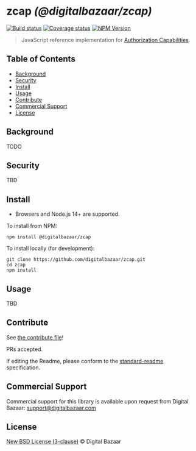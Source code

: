 # zcap _(@digitalbazaar/zcap)_

[![Build status](https://img.shields.io/github/workflow/status/digitalbazaar/zcap/Node.js%20CI)](https://github.com/digitalbazaar/zcap/actions?query=workflow%3A%22Node.js+CI%22)
[![Coverage status](https://img.shields.io/codecov/c/github/digitalbazaar/zcap)](https://codecov.io/gh/digitalbazaar/zcap)
[![NPM Version](https://img.shields.io/npm/v/@digitalbazaar/zcap.svg)](https://npm.im/@digitalbazaar/zcap)

> JavaScript reference implementation for
[Authorization Capabilities](https://w3c-ccg.github.io/zcap-ld/).

## Table of Contents

- [Background](#background)
- [Security](#security)
- [Install](#install)
- [Usage](#usage)
- [Contribute](#contribute)
- [Commercial Support](#commercial-support)
- [License](#license)

## Background

TODO

## Security

TBD

## Install

- Browsers and Node.js 14+ are supported.

To install from NPM:

```
npm install @digitalbazaar/zcap
```

To install locally (for development):

```
git clone https://github.com/digitalbazaar/zcap.git
cd zcap
npm install
```

## Usage

TBD

## Contribute

See [the contribute file](https://github.com/digitalbazaar/bedrock/blob/master/CONTRIBUTING.md)!

PRs accepted.

If editing the Readme, please conform to the
[standard-readme](https://github.com/RichardLitt/standard-readme) specification.

## Commercial Support

Commercial support for this library is available upon request from
Digital Bazaar: support@digitalbazaar.com

## License

[New BSD License (3-clause)](LICENSE) © Digital Bazaar
